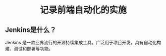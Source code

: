 <p>
<h1 align='center'>记录前端自动化的实施</h1>    
</p>

## Jenkins是什么？
Jenkins 是一款业界流行的开源持续集成工具，广泛用于项目开发，具有自动化构建、测试和部署等功能。

